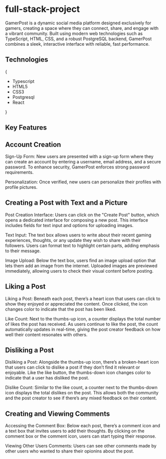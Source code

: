 # full-stack-project

GamerPost is a dynamic social media platform designed exclusively for gamers, creating a space where they can connect, share, and engage with a vibrant community. Built using modern web technologies such as TypeScript, HTML, CSS, and a robust PostgreSQL backend, GamerPost combines a sleek, interactive interface with reliable, fast performance. 

## Technologies
{
- Typescript
- HTML5
- CSS3
- Postgresql
- React
  
}

## Key Features

## Account Creation
Sign-Up Form: New users are presented with a sign-up form where they can create an account by entering a username, email address, and a secure password. To enhance security, GamerPost enforces strong password requirements.

Personalization: Once verified, new users can personalize their profiles with profile pictures.

## Creating a Post with Text and a Picture
Post Creation Interface:
Users can click on the "Create Post" button, which opens a dedicated interface for composing a new post. This interface includes fields for text input and options for uploading images.

Text Input:
The text box allows users to write about their recent gaming experiences, thoughts, or any update they wish to share with their followers. Users can format text to highlight certain parts, adding emphasis to their message.

Image Upload:
Below the text box, users find an image upload option that lets them add an image from the internet. Uploaded images are previewed immediately, allowing users to check their visual content before posting.

## Liking a Post

Liking a Post:
Beneath each post, there’s a heart icon that users can click to show they enjoyed or appreciated the content. Once clicked, the icon changes color to indicate that the post has been liked.

Like Count:
Next to the thumbs-up icon, a counter displays the total number of likes the post has received. As users continue to like the post, the count automatically updates in real-time, giving the post creator feedback on how well their content resonates with others.

## Disliking a Post

Disliking a Post:
Alongside the thumbs-up icon, there’s a broken-heart icon that users can click to dislike a post if they don’t find it relevant or enjoyable. Like the like button, the thumbs-down icon changes color to indicate that a user has disliked the post.

Dislike Count:
Similar to the like count, a counter next to the thumbs-down icon displays the total dislikes on the post. This allows both the community and the post creator to see if there’s any mixed feedback on their content.

## Creating and Viewing Comments

Accessing the Comment Box:
Below each post, there’s a comment icon and a text box that invites users to add their thoughts. By clicking on the comment box or the comment icon, users can start typing their response.

Viewing Other Users Comments:
Users can see other comments made by other users who wanted to share their opionins about the post.
